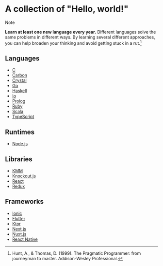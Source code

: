 # A collection of "Hello, world!"

> [!Note]
> **Learn at least one new language every year.** Different languages solve the same problems in different ways. By learning several different approaches, you can help broaden your thinking and avoid getting stuck in a rut.[^the-programatic-programmer]

## Languages

- [C](https://github.com/ykws/hello-clang)
- [Carbon](https://github.com/ykws/hello-carbon)
- [Crystal](https://github.com/ykws/hello-crystral)
- [Go](https://github.com/ykws/hello-golang)
- [Haskell](https://github.com/ykws/hello-haskell)
- [Io](https://github.com/ykws/hello-io)
- [Prolog](https://github.com/ykws/hello-prolog)
- [Ruby](https://github.com/ykws/hello-ruby)
- [Scala](https://github.com/ykws/hello-scala)
- [TypeScript](https://github.com/ykws/hello-typescript)

## Runtimes
- [Node.js](https://github.com/ykws/hello-node)

## Libraries
- [KMM](https://github.com/ykws/hello-kmm)
- [Knockout.js](https://github.com/ykws/hello-knockoutjs)
- [React](https://github.com/ykws/hello-react)
- [Redux](https://github.com/ykws/hello-redux)

## Frameworks
- [Ionic](https://github.com/ykws/hello-ionic)
- [Flutter](https://github.com/ykws/hello-flutter)
- [Ktor](https://github.com/ykws/hello-ktor)
- [Next.js](https://github.com/ykws/hello-next)
- [Nuxt.js](https://github.com/ykws/hello-nuxtjs)
- [React Native](https://github.com/ykws/hello-react-native)

[^the-programatic-programmer]: Hunt, A., & Thomas, D. (1999). The Pragmatic Programmer: from journeyman to master. Addison-Wesley Professional.
